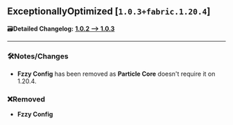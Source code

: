 ## ExceptionallyOptimized [`1.0.3+fabric.1.20.4`]

🗃️**Detailed Changelog:** [**1.0.2 --> 1.0.3**](https://github.com/UltimatChamp/ExceptionallyOptimized/commits/)

<hr>

### 🛠️Notes/Changes

- **Fzzy Config** has been removed as **Particle Core** doesn't require it on 1.20.4.

### ❌Removed

- **Fzzy Config**
